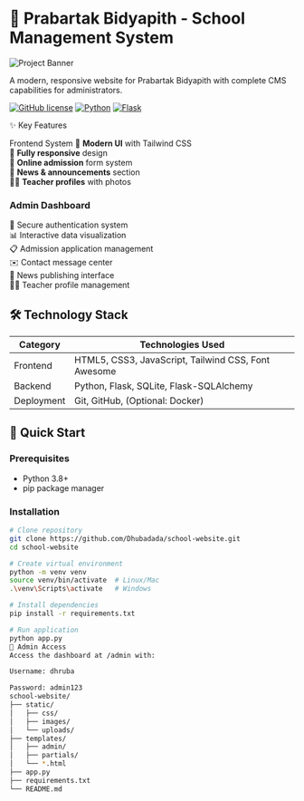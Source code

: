 # 🏫 Prabartak Bidyapith - School Management System

![Project Banner](static/images/school-banner.jpg)

A modern, responsive website for Prabartak Bidyapith with complete CMS capabilities for administrators.

[![GitHub license](https://img.shields.io/github/license/Dhubadada/school-website?style=flat-square)](LICENSE)
[![Python](https://img.shields.io/badge/Python-3.8%2B-blue?style=flat-square&logo=python)](https://python.org)
[![Flask](https://img.shields.io/badge/Flask-2.0%2B-lightgrey?style=flat-square&logo=flask)](https://flask.palletsprojects.com)

✨ Key Features

 Frontend System
🎨 **Modern UI** with Tailwind CSS  
📱 **Fully responsive** design  
📝 **Online admission** form system  
📰 **News & announcements** section  
👩‍🏫 **Teacher profiles** with photos  

### Admin Dashboard
🔐 Secure authentication system  
📊 Interactive data visualization  
📋 Admission application management  
✉️ Contact message center  
📢 News publishing interface  
👨‍💼 Teacher profile management  

## 🛠️ Technology Stack

| Category        | Technologies Used |
|-----------------|-------------------|
| Frontend        | HTML5, CSS3, JavaScript, Tailwind CSS, Font Awesome |
| Backend         | Python, Flask, SQLite, Flask-SQLAlchemy |
| Deployment      | Git, GitHub, (Optional: Docker) |

## 🚀 Quick Start

### Prerequisites
- Python 3.8+
- pip package manager

### Installation
```bash
# Clone repository
git clone https://github.com/Dhubadada/school-website.git
cd school-website

# Create virtual environment
python -m venv venv
source venv/bin/activate  # Linux/Mac
.\venv\Scripts\activate   # Windows

# Install dependencies
pip install -r requirements.txt

# Run application
python app.py
🔐 Admin Access
Access the dashboard at /admin with:

Username: dhruba

Password: admin123
school-website/
├── static/           
│   ├── css/          
│   ├── images/        
│   └── uploads/       
├── templates/      
│   ├── admin/        
│   ├── partials/     
│   └── *.html        
├── app.py             
├── requirements.txt  
└── README.md
